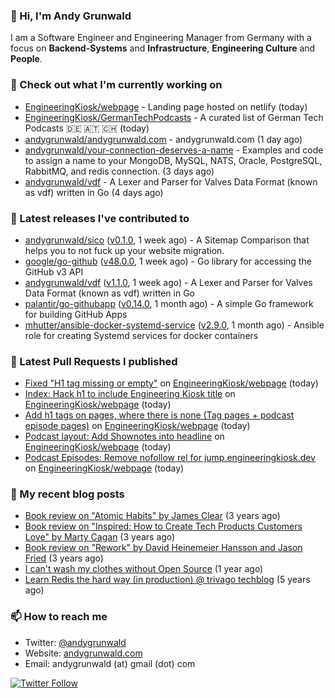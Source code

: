 ### 👋 Hi, I'm Andy Grunwald

I am a Software Engineer and Engineering Manager from Germany with a focus on **Backend-Systems** and **Infrastructure**, **Engineering Culture** and **People**.

### 👷 Check out what I'm currently working on


- [EngineeringKiosk/webpage](https://github.com/EngineeringKiosk/webpage) - Landing page hosted on netlify (today)
- [EngineeringKiosk/GermanTechPodcasts](https://github.com/EngineeringKiosk/GermanTechPodcasts) - A curated list of German Tech Podcasts 🇩🇪 🇦🇹 🇨🇭 (today)
- [andygrunwald/andygrunwald.com](https://github.com/andygrunwald/andygrunwald.com) - andygrunwald.com (1 day ago)
- [andygrunwald/your-connection-deserves-a-name](https://github.com/andygrunwald/your-connection-deserves-a-name) - Examples and code to assign a name to your MongoDB, MySQL, NATS, Oracle, PostgreSQL, RabbitMQ, and redis connection. (3 days ago)
- [andygrunwald/vdf](https://github.com/andygrunwald/vdf) - A Lexer and Parser for Valves Data Format (known as vdf) written in Go (4 days ago)

### 🔭 Latest releases I've contributed to


- [andygrunwald/sico](https://github.com/andygrunwald/sico) ([v0.1.0](https://github.com/andygrunwald/sico/releases/tag/v0.1.0), 1 week ago) - A Sitemap Comparison that helps you to not fuck up your website migration.
- [google/go-github](https://github.com/google/go-github) ([v48.0.0](https://github.com/google/go-github/releases/tag/v48.0.0), 1 week ago) - Go library for accessing the GitHub v3 API
- [andygrunwald/vdf](https://github.com/andygrunwald/vdf) ([v1.1.0](https://github.com/andygrunwald/vdf/releases/tag/v1.1.0), 1 week ago) - A Lexer and Parser for Valves Data Format (known as vdf) written in Go
- [palantir/go-githubapp](https://github.com/palantir/go-githubapp) ([v0.14.0](https://github.com/palantir/go-githubapp/releases/tag/v0.14.0), 1 month ago) - A simple Go framework for building GitHub Apps
- [mhutter/ansible-docker-systemd-service](https://github.com/mhutter/ansible-docker-systemd-service) ([v2.9.0](https://github.com/mhutter/ansible-docker-systemd-service/releases/tag/v2.9.0), 1 month ago) - Ansible role for creating Systemd services for docker containers

### 🔨 Latest Pull Requests I published


- [Fixed &#34;H1 tag missing or empty&#34;](https://github.com/EngineeringKiosk/webpage/pull/244) on [EngineeringKiosk/webpage](https://github.com/EngineeringKiosk/webpage) (today)
- [Index: Hack h1 to include Engineering Kiosk title](https://github.com/EngineeringKiosk/webpage/pull/243) on [EngineeringKiosk/webpage](https://github.com/EngineeringKiosk/webpage) (today)
- [Add h1 tags on pages, where there is none (Tag pages &#43; podcast episode pages)](https://github.com/EngineeringKiosk/webpage/pull/242) on [EngineeringKiosk/webpage](https://github.com/EngineeringKiosk/webpage) (today)
- [Podcast layout: Add Shownotes into headline](https://github.com/EngineeringKiosk/webpage/pull/241) on [EngineeringKiosk/webpage](https://github.com/EngineeringKiosk/webpage) (today)
- [Podcast Episodes: Remove nofollow rel for jump.engineeringkiosk.dev](https://github.com/EngineeringKiosk/webpage/pull/240) on [EngineeringKiosk/webpage](https://github.com/EngineeringKiosk/webpage) (today)

### 📝 My recent blog posts


- [Book review on &#34;Atomic Habits&#34; by James Clear](https://andygrunwald.com/blog/book-review-on-atomic-habits-by-james-clear/) (3 years ago)
- [Book review on &#34;Inspired: How to Create Tech Products Customers Love&#34; by Marty Cagan](https://andygrunwald.com/blog/book-review-on-inspired-how-to-create-tech-products-customers-love-by-marty-cagan/) (3 years ago)
- [Book review on &#34;Rework&#34; by David Heinemeier Hansson and Jason Fried](https://andygrunwald.com/blog/book-review-on-rework-by-david-heinemeier-hansson-and-jason-fried/) (3 years ago)
- [I can&#39;t wash my clothes without Open Source](https://andygrunwald.com/blog/i-cant-wash-my-clothes-without-open-source/) (1 year ago)
- [Learn Redis the hard way (in production) @ trivago techblog](https://andygrunwald.com/blog/learn-redis-the-hard-way-in-production-trivago-techblog/) (5 years ago)

### 📫 How to reach me

- Twitter: [@andygrunwald](https://twitter.com/andygrunwald)
- Website: [andygrunwald.com](https://andygrunwald.com)
- Email: andygrunwald (at) gmail (dot) com

[![Twitter Follow](https://img.shields.io/twitter/follow/andygrunwald?label=Follow&style=social)](https://twitter.com/andygrunwald)
